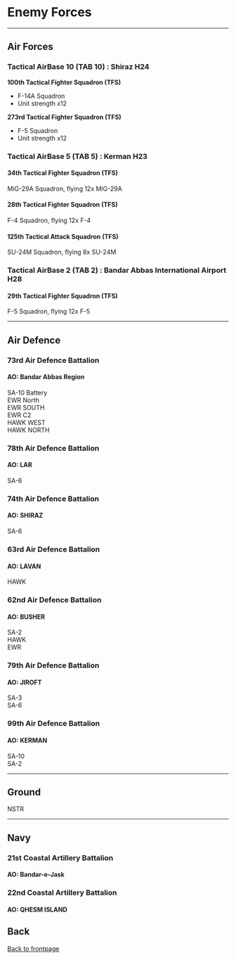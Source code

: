 # Enemy Forces

---

## Air Forces

### Tactical AirBase 10 (TAB 10) :  Shiraz H24
**100th Tactical Fighter Squadron (TFS)**
* F-14A Squadron
* Unit strength x12  

**273rd Tactical Fighter Squadron (TFS)**  
* F-5 Squadron
* Unit strength x12  


### Tactical AirBase 5 (TAB 5) :  Kerman H23
#### 34th Tactical Fighter Squadron (TFS)
MiG-29A Squadron, flying 12x  MiG-29A
#### 28th Tactical Fighter Squadron (TFS)
F-4 Squadron, flying 12x  F-4
#### 125th Tactical Attack Squadron (TFS)
SU-24M Squadron, flying 8x  SU-24M


### Tactical AirBase 2 (TAB 2) :  Bandar Abbas International Airport H28
#### 29th Tactical Fighter Squadron (TFS)
F-5 Squadron, flying 12x  F-5

---

## Air Defence

### 73rd Air Defence Battalion
#### AO: Bandar Abbas Region  
SA-10 Battery  
EWR North  
EWR SOUTH  
EWR C2  
HAWK WEST  
HAWK NORTH  


### 78th Air Defence Battalion
#### AO: LAR  
SA-6  



### 74th Air Defence Battalion
#### AO: SHIRAZ  
SA-6  


### 63rd Air Defence Battalion
#### AO: LAVAN  
HAWK  

### 62nd Air Defence Battalion
#### AO: BUSHER  
SA-2  
HAWK  
EWR  


### 79th Air Defence Battalion
#### AO: JIROFT 
SA-3  
SA-6  


### 99th Air Defence Battalion
#### AO: KERMAN  
SA-10  
SA-2  

---

## Ground
NSTR  

---

## Navy


### 21st Coastal Artillery Battalion
#### AO: Bandar-e-Jask


### 22nd Coastal Artillery Battalion
#### AO: QHESM ISLAND


## Back
[Back to frontpage](https://132nd-vwing.github.io/OPUF-Brief/)